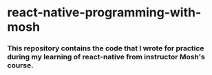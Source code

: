 # react-native-programming-with-mosh

### This repository contains the code that I wrote for practice during my learning of react-native from instructor Mosh's course.
